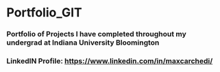 # Portfolio_GIT
### Portfolio of Projects I have completed throughout my undergrad at Indiana University Bloomington

### **LinkedIN Profile:** https://www.linkedin.com/in/maxcarchedi/
